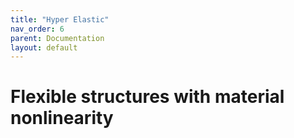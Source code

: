 ```yaml
---
title: "Hyper Elastic"
nav_order: 6
parent: Documentation
layout: default
---
```


# Flexible structures with material nonlinearity
